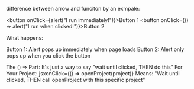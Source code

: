 difference between arrow and funciton by an exmpale: 

  <button onClick={alert("I run immediately!")}>Button 1</button>
<button onClick={() => alert("I run when clicked!")}>Button 2</button>

What happens:

Button 1: Alert pops up immediately when page loads
Button 2: Alert only pops up when you click the button

The () => Part:
It's just a way to say "wait until clicked, THEN do this"
For Your Project:
jsxonClick={() => openProject(project)}
Means: "Wait until clicked, THEN call openProject with this specific project"